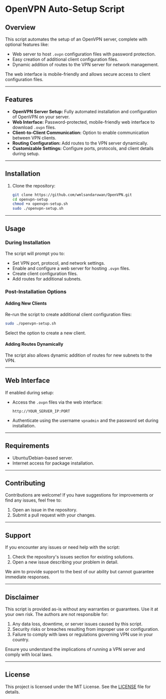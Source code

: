 
# OpenVPN Auto-Setup Script

## Overview
This script automates the setup of an OpenVPN server, complete with optional features like:
- Web server to host `.ovpn` configuration files with password protection.
- Easy creation of additional client configuration files.
- Dynamic addition of routes to the VPN server for network management.

The web interface is mobile-friendly and allows secure access to client configuration files.

---

## Features
- **OpenVPN Server Setup:** Fully automated installation and configuration of OpenVPN on your server.
- **Web Interface:** Password-protected, mobile-friendly web interface to download `.ovpn` files.
- **Client-to-Client Communication:** Option to enable communication between VPN clients.
- **Routing Configuration:** Add routes to the VPN server dynamically.
- **Customizable Settings:** Configure ports, protocols, and client details during setup.

---

## Installation

1. Clone the repository:
   ```bash
   git clone https://github.com/wmlsandaruwan/OpenVPN.git
   cd openvpn-setup
   chmod +x openvpn-setup.sh
   sudo ./openvpn-setup.sh
   ```

---

## Usage

### During Installation
The script will prompt you to:
- Set VPN port, protocol, and network settings.
- Enable and configure a web server for hosting `.ovpn` files.
- Create client configuration files.
- Add routes for additional subnets.

### Post-Installation Options

#### Adding New Clients
Re-run the script to create additional client configuration files:
```bash
sudo ./openvpn-setup.sh
```
Select the option to create a new client.

#### Adding Routes Dynamically
The script also allows dynamic addition of routes for new subnets to the VPN.

---

## Web Interface
If enabled during setup:
- Access the `.ovpn` files via the web interface:
  ```
  http://YOUR_SERVER_IP:PORT
  ```
- Authenticate using the username `vpnadmin` and the password set during installation.

---

## Requirements
- Ubuntu/Debian-based server.
- Internet access for package installation.

---

## Contributing
Contributions are welcome! If you have suggestions for improvements or find any issues, feel free to:
1. Open an issue in the repository.
2. Submit a pull request with your changes.

---

## Support
If you encounter any issues or need help with the script:
1. Check the repository's issues section for existing solutions.
2. Open a new issue describing your problem in detail.

We aim to provide support to the best of our ability but cannot guarantee immediate responses.

---

## Disclaimer
This script is provided as-is without any warranties or guarantees. Use it at your own risk. The authors are not responsible for:
1. Any data loss, downtime, or server issues caused by this script.
2. Security risks or breaches resulting from improper use or configuration.
3. Failure to comply with laws or regulations governing VPN use in your country.

Ensure you understand the implications of running a VPN server and comply with local laws.

---

## License
This project is licensed under the MIT License. See the [LICENSE](LICENSE) file for details.
